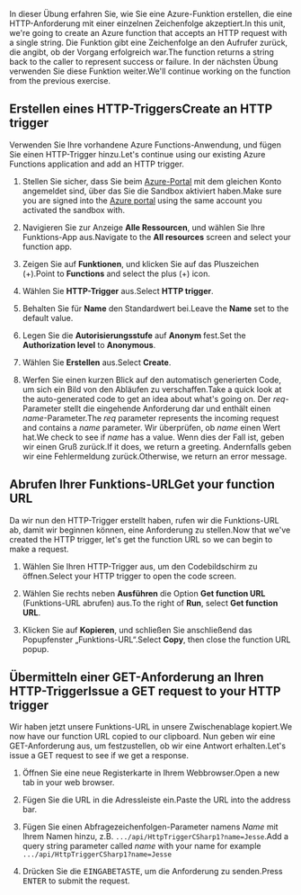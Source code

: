 <span data-ttu-id="90463-101">In dieser Übung erfahren Sie, wie Sie eine Azure-Funktion erstellen, die eine HTTP-Anforderung mit einer einzelnen Zeichenfolge akzeptiert.</span><span class="sxs-lookup"><span data-stu-id="90463-101">In this unit, we're going to create an Azure function that accepts an HTTP request with a single string.</span></span> <span data-ttu-id="90463-102">Die Funktion gibt eine Zeichenfolge an den Aufrufer zurück, die angibt, ob der Vorgang erfolgreich war.</span><span class="sxs-lookup"><span data-stu-id="90463-102">The function returns a string back to the caller to represent success or failure.</span></span> <span data-ttu-id="90463-103">In der nächsten Übung verwenden Sie diese Funktion weiter.</span><span class="sxs-lookup"><span data-stu-id="90463-103">We'll continue working on the function from the previous exercise.</span></span>

## <a name="create-an-http-trigger"></a><span data-ttu-id="90463-104">Erstellen eines HTTP-Triggers</span><span class="sxs-lookup"><span data-stu-id="90463-104">Create an HTTP trigger</span></span>

<span data-ttu-id="90463-105">Verwenden Sie Ihre vorhandene Azure Functions-Anwendung, und fügen Sie einen HTTP-Trigger hinzu.</span><span class="sxs-lookup"><span data-stu-id="90463-105">Let's continue using our existing Azure Functions application and add an HTTP trigger.</span></span>

1. <span data-ttu-id="90463-106">Stellen Sie sicher, dass Sie beim [Azure-Portal](https://portal.azure.com/learn.docs.microsoft.com?azure-portal=true) mit dem gleichen Konto angemeldet sind, über das Sie die Sandbox aktiviert haben.</span><span class="sxs-lookup"><span data-stu-id="90463-106">Make sure you are signed into the [Azure portal](https://portal.azure.com/learn.docs.microsoft.com?azure-portal=true) using the same account you activated the sandbox with.</span></span>

1. <span data-ttu-id="90463-107">Navigieren Sie zur Anzeige **Alle Ressourcen**, und wählen Sie Ihre Funktions-App aus.</span><span class="sxs-lookup"><span data-stu-id="90463-107">Navigate to the **All resources** screen and select your function app.</span></span>

1. <span data-ttu-id="90463-108">Zeigen Sie auf **Funktionen**, und klicken Sie auf das Pluszeichen (+).</span><span class="sxs-lookup"><span data-stu-id="90463-108">Point to **Functions** and select the plus (+) icon.</span></span>

1. <span data-ttu-id="90463-109">Wählen Sie **HTTP-Trigger** aus.</span><span class="sxs-lookup"><span data-stu-id="90463-109">Select **HTTP trigger**.</span></span>

1. <span data-ttu-id="90463-110">Behalten Sie für **Name** den Standardwert bei.</span><span class="sxs-lookup"><span data-stu-id="90463-110">Leave the **Name** set to the default value.</span></span>

1. <span data-ttu-id="90463-111">Legen Sie die **Autorisierungsstufe** auf **Anonym** fest.</span><span class="sxs-lookup"><span data-stu-id="90463-111">Set the **Authorization level** to **Anonymous**.</span></span>

1. <span data-ttu-id="90463-112">Wählen Sie **Erstellen** aus.</span><span class="sxs-lookup"><span data-stu-id="90463-112">Select **Create**.</span></span>

1. <span data-ttu-id="90463-113">Werfen Sie einen kurzen Blick auf den automatisch generierten Code, um sich ein Bild von den Abläufen zu verschaffen.</span><span class="sxs-lookup"><span data-stu-id="90463-113">Take a quick look at the auto-generated code to get an idea about what's going on.</span></span> <span data-ttu-id="90463-114">Der *req*-Parameter stellt die eingehende Anforderung dar und enthält einen *name*-Parameter.</span><span class="sxs-lookup"><span data-stu-id="90463-114">The *req* parameter represents the incoming request and contains a *name* parameter.</span></span> <span data-ttu-id="90463-115">Wir überprüfen, ob *name* einen Wert hat.</span><span class="sxs-lookup"><span data-stu-id="90463-115">We check to see if *name* has a value.</span></span> <span data-ttu-id="90463-116">Wenn dies der Fall ist, geben wir einen Gruß zurück.</span><span class="sxs-lookup"><span data-stu-id="90463-116">If it does, we return a greeting.</span></span> <span data-ttu-id="90463-117">Andernfalls geben wir eine Fehlermeldung zurück.</span><span class="sxs-lookup"><span data-stu-id="90463-117">Otherwise, we return an error message.</span></span>

## <a name="get-your-function-url"></a><span data-ttu-id="90463-118">Abrufen Ihrer Funktions-URL</span><span class="sxs-lookup"><span data-stu-id="90463-118">Get your function URL</span></span>

<span data-ttu-id="90463-119">Da wir nun den HTTP-Trigger erstellt haben, rufen wir die Funktions-URL ab, damit wir beginnen können, eine Anforderung zu stellen.</span><span class="sxs-lookup"><span data-stu-id="90463-119">Now that we've created the HTTP trigger, let's get the function URL so we can begin to make a request.</span></span>

1. <span data-ttu-id="90463-120">Wählen Sie Ihren HTTP-Trigger aus, um den Codebildschirm zu öffnen.</span><span class="sxs-lookup"><span data-stu-id="90463-120">Select your HTTP trigger to open the code screen.</span></span>

1. <span data-ttu-id="90463-121">Wählen Sie rechts neben **Ausführen** die Option **Get function URL** (Funktions-URL abrufen) aus.</span><span class="sxs-lookup"><span data-stu-id="90463-121">To the right of **Run**, select **Get function URL**.</span></span>

1. <span data-ttu-id="90463-122">Klicken Sie auf **Kopieren**, und schließen Sie anschließend das Popupfenster „Funktions-URL“.</span><span class="sxs-lookup"><span data-stu-id="90463-122">Select **Copy**, then close the function URL popup.</span></span>

## <a name="issue-a-get-request-to-your-http-trigger"></a><span data-ttu-id="90463-123">Übermitteln einer GET-Anforderung an Ihren HTTP-Trigger</span><span class="sxs-lookup"><span data-stu-id="90463-123">Issue a GET request to your HTTP trigger</span></span>

<span data-ttu-id="90463-124">Wir haben jetzt unsere Funktions-URL in unsere Zwischenablage kopiert.</span><span class="sxs-lookup"><span data-stu-id="90463-124">We now have our function URL copied to our clipboard.</span></span> <span data-ttu-id="90463-125">Nun geben wir eine GET-Anforderung aus, um festzustellen, ob wir eine Antwort erhalten.</span><span class="sxs-lookup"><span data-stu-id="90463-125">Let's issue a GET request to see if we get a response.</span></span>

1. <span data-ttu-id="90463-126">Öffnen Sie eine neue Registerkarte in Ihrem Webbrowser.</span><span class="sxs-lookup"><span data-stu-id="90463-126">Open a new tab in your web browser.</span></span>

1. <span data-ttu-id="90463-127">Fügen Sie die URL in die Adressleiste ein.</span><span class="sxs-lookup"><span data-stu-id="90463-127">Paste the URL into the address bar.</span></span>

1. <span data-ttu-id="90463-128">Fügen Sie einen Abfragezeichenfolgen-Parameter namens *Name* mit Ihrem Namen hinzu, z.B. `.../api/HttpTriggerCSharp1?name=Jesse`.</span><span class="sxs-lookup"><span data-stu-id="90463-128">Add a query string parameter called *name* with your name for example `.../api/HttpTriggerCSharp1?name=Jesse`</span></span>

1. <span data-ttu-id="90463-129">Drücken Sie die <kbd>EINGABETASTE</kbd>, um die Anforderung zu senden.</span><span class="sxs-lookup"><span data-stu-id="90463-129">Press <kbd>ENTER</kbd> to submit the request.</span></span>
